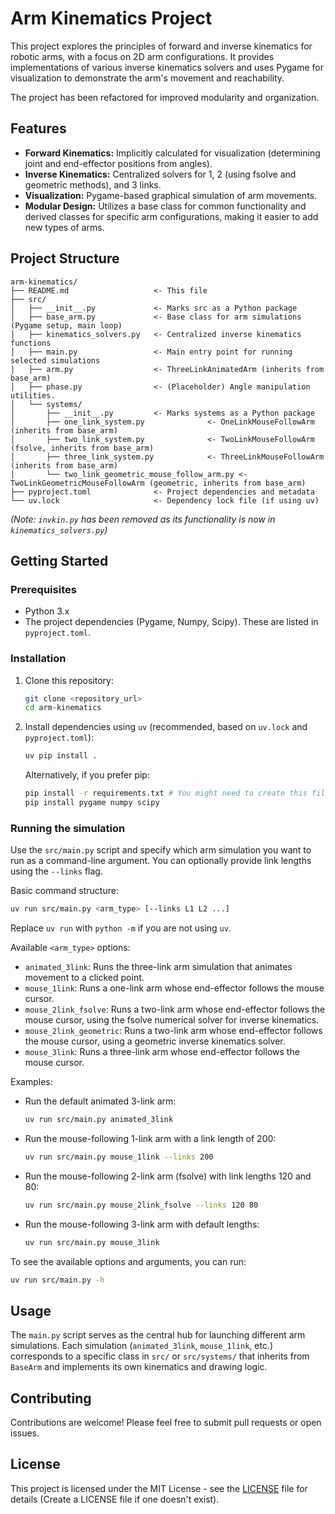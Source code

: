# Arm Kinematics Project

This project explores the principles of forward and inverse kinematics for robotic arms, with a focus on 2D arm configurations. It provides implementations of various inverse kinematics solvers and uses Pygame for visualization to demonstrate the arm's movement and reachability.

The project has been refactored for improved modularity and organization.

## Features

*   **Forward Kinematics:** Implicitly calculated for visualization (determining joint and end-effector positions from angles).
*   **Inverse Kinematics:** Centralized solvers for 1, 2 (using fsolve and geometric methods), and 3 links.
*   **Visualization:** Pygame-based graphical simulation of arm movements.
*   **Modular Design:** Utilizes a base class for common functionality and derived classes for specific arm configurations, making it easier to add new types of arms.

## Project Structure

```
arm-kinematics/
├── README.md                   <- This file
├── src/
│   ├── __init__.py             <- Marks src as a Python package
│   ├── base_arm.py             <- Base class for arm simulations (Pygame setup, main loop)
│   ├── kinematics_solvers.py   <- Centralized inverse kinematics functions
│   ├── main.py                 <- Main entry point for running selected simulations
│   ├── arm.py                  <- ThreeLinkAnimatedArm (inherits from base_arm)
│   ├── phase.py                <- (Placeholder) Angle manipulation utilities.
│   └── systems/
│       ├── __init__.py         <- Marks systems as a Python package
│       ├── one_link_system.py              <- OneLinkMouseFollowArm (inherits from base_arm)
│       ├── two_link_system.py              <- TwoLinkMouseFollowArm (fsolve, inherits from base_arm)
│       ├── three_link_system.py            <- ThreeLinkMouseFollowArm (inherits from base_arm)
│       └── two_link_geometric_mouse_follow_arm.py <- TwoLinkGeometricMouseFollowArm (geometric, inherits from base_arm)
├── pyproject.toml              <- Project dependencies and metadata
└── uv.lock                     <- Dependency lock file (if using uv)
```
*(Note: `invkin.py` has been removed as its functionality is now in `kinematics_solvers.py`)*

## Getting Started

### Prerequisites

*   Python 3.x
*   The project dependencies (Pygame, Numpy, Scipy). These are listed in `pyproject.toml`.

### Installation

1.  Clone this repository:
    ```bash
    git clone <repository_url>
    cd arm-kinematics
    ```
2.  Install dependencies using `uv` (recommended, based on `uv.lock` and `pyproject.toml`):
    ```bash
    uv pip install .
    ```
    Alternatively, if you prefer pip:
    ```bash
    pip install -r requirements.txt # You might need to create this file manually from pyproject.toml or install directly
    pip install pygame numpy scipy
    ```

### Running the simulation

Use the `src/main.py` script and specify which arm simulation you want to run as a command-line argument. You can optionally provide link lengths using the `--links` flag.

Basic command structure:
```bash
uv run src/main.py <arm_type> [--links L1 L2 ...]
```
Replace `uv run` with `python -m` if you are not using `uv`.

Available `<arm_type>` options:

*   `animated_3link`: Runs the three-link arm simulation that animates movement to a clicked point.
*   `mouse_1link`: Runs a one-link arm whose end-effector follows the mouse cursor.
*   `mouse_2link_fsolve`: Runs a two-link arm whose end-effector follows the mouse cursor, using the fsolve numerical solver for inverse kinematics.
*   `mouse_2link_geometric`: Runs a two-link arm whose end-effector follows the mouse cursor, using a geometric inverse kinematics solver.
*   `mouse_3link`: Runs a three-link arm whose end-effector follows the mouse cursor.

Examples:

*   Run the default animated 3-link arm:
    ```bash
    uv run src/main.py animated_3link
    ```
*   Run the mouse-following 1-link arm with a link length of 200:
    ```bash
    uv run src/main.py mouse_1link --links 200
    ```
*   Run the mouse-following 2-link arm (fsolve) with link lengths 120 and 80:
    ```bash
    uv run src/main.py mouse_2link_fsolve --links 120 80
    ```
*   Run the mouse-following 3-link arm with default lengths:
    ```bash
    uv run src/main.py mouse_3link
    ```

To see the available options and arguments, you can run:
```bash
uv run src/main.py -h
```

## Usage

The `main.py` script serves as the central hub for launching different arm simulations. Each simulation (`animated_3link`, `mouse_1link`, etc.) corresponds to a specific class in `src/` or `src/systems/` that inherits from `BaseArm` and implements its own kinematics and drawing logic.

## Contributing

Contributions are welcome! Please feel free to submit pull requests or open issues.

## License

This project is licensed under the MIT License - see the [LICENSE](LICENSE) file for details (Create a LICENSE file if one doesn\'t exist).
